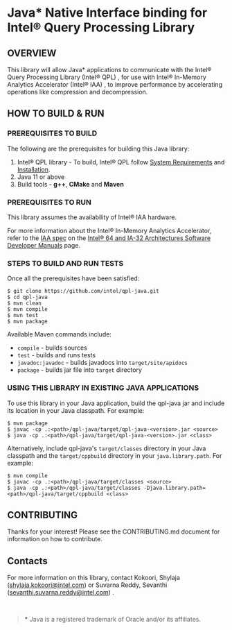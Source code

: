 <!-------------------------------------
Copyright (C) 2023 Intel Corporation
SPDX-License-Identifier: MIT
--------------------------------------->

# Java* Native Interface binding for Intel® Query Processing Library #

## OVERVIEW ##
This library will allow Java* applications to communicate with the Intel® Query Processing Library (Intel® QPL) , for use with Intel® In-Memory Analytics Accelerator (Intel® IAA) , to improve performance by accelerating operations like compression and decompression.

## HOW TO BUILD & RUN ##

### PREREQUISITES TO BUILD ###
The following are the prerequisites for building this Java library:

1. Intel® QPL library - To build, Intel® QPL follow [System Requirements](https://intel.github.io/qpl/documentation/get_started_docs/installation.html) and [Installation](https://intel.github.io/qpl/documentation/get_started_docs/installation.html).
2. Java 11 or above
3. Build tools - **g++**, **CMake** and **Maven**


### PREREQUISITES TO RUN ###
This library assumes the availability of Intel® IAA hardware.

For more information about the Intel&reg; In-Memory Analytics Accelerator, refer to the [IAA spec](https://cdrdv2.intel.com/v1/dl/getContent/721858) on the [Intel&reg; 64 and IA-32 Architectures Software Developer Manuals](https://www.intel.com/content/www/us/en/developer/articles/technical/intel-sdm.html) page.

### STEPS TO BUILD AND RUN TESTS ###
Once all the prerequisites have been satisfied:
   ```
   $ git clone https://github.com/intel/qpl-java.git
   $ cd qpl-java
   $ mvn clean
   $ mvn compile
   $ mvn test
   $ mvn package
   ```

Available Maven commands include:

- `compile` - builds sources
- `test` - builds and runs tests
- `javadoc:javadoc` - builds javadocs into ```target/site/apidocs```
- `package` - builds jar file into ```target``` directory

### USING THIS LIBRARY IN EXISTING JAVA APPLICATIONS ###
To use this library in your Java application, build the qpl-java jar and include
its location in your Java classpath.  For example:
   ```
   $ mvn package
   $ javac -cp .:<path>/qpl-java/target/qpl-java-<version>.jar <source>
   $ java -cp .:<path>/qpl-java/target/qpl-java-<version>.jar <class>
   ```

Alternatively, include qpl-java's `target/classes` directory in your Java classpath and the
`target/cppbuild` directory in your `java.library.path`.  For example:
   ```
   $ mvn compile
   $ javac -cp .:<path>/qpl-java/target/classes <source>
   $ java -cp .:<path>/qpl-java/target/classes -Djava.library.path=<path>/qpl-java/target/cppbuild <class>
   ```
## CONTRIBUTING ##
Thanks for your interest! Please see the CONTRIBUTING.md document for information on how to contribute.
## Contacts ##
For more information on this library, contact Kokoori, Shylaja (shylaja.kokoori@intel.com) or Suvarna Reddy, Sevanthi (sevanthi.suvarna.reddy@intel.com) .

&nbsp;

><b id="f1">*</b> Java is a registered trademark of Oracle and/or its affiliates.
